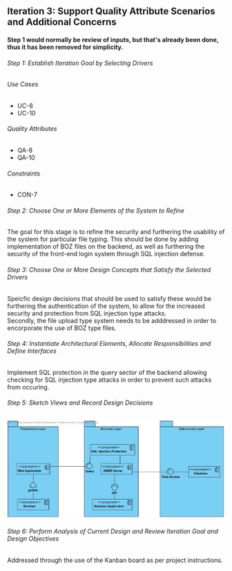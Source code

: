 ## Iteration 3: Support Quality Attribute Scenarios and Additional Concerns

#### Step 1 would normally be review of inputs, but that's already been done, thus it has been removed for simplicity.  

###### Step 1: Establish Iteration Goal by Selecting Drivers  
###### Use Cases
* UC-8  
* UC-10  
###### Quality Attributes
* QA-8  
* QA-10  
###### Constraints
* CON-7  

###### Step 2: Choose One or More Elements of the System to Refine   
The goal for this stage is to refine the security and furthering the usability of the system for particular file typing. This should be done by adding implementation of BOZ files on the backend, as well as furthering the security of the front-end login system through SQL injection defense.  
###### Step 3: Choose One or More Design Concepts that Satisfy the Selected Drivers  
Speicfic design decisions that should be used to satisfy these would be furthering the authentication of the system, to allow for the increased security and protection from SQL injection type attacks.  
Secondly, the file upload type system needs to be adddressed in order to encorporate the use of BOZ type files.  
###### Step 4: Instantiate Architectural Elements, Allocate Responsibilities and Define Interfaces  
Implement SQL protection in the query sector of the backend allowing checking for SQL injection type attacks in order to prevent such attacks from occuring.
###### Step 5: Sketch Views and Record Design Decisions  
![Iteration 3 Image](Iteration3.jpg)
###### Step 6: Perform Analysis of Current Design and Review Iteration Goal and Design Objectives 
Addressed through the use of the Kanban board as per project instructions.  
